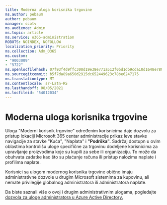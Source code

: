 ```yaml
---
title: Moderna uloga korisnika trgovine
ms.author: pebaum
author: pebaum
manager: scotv
ms.audience: Admin
ms.topic: article
ms.service: o365-administration
ROBOTS: NOINDEX, NOFOLLOW
localization_priority: Priority
ms.collection: Adm_O365
ms.custom:
- "9003009"
- "5722"
ms.openlocfilehash: 07f93f4d9ffc300d19e38e771a512f0bd1db9cda10d1648e789917d85a1a39df
ms.sourcegitcommit: b5f7da89a650d2915dc652449623c78be6247175
ms.translationtype: MT
ms.contentlocale: sr-Latn-RS
ms.lasthandoff: 08/05/2021
ms.locfileid: "54012034"
---
```

# <a name="modern-commerce-user-role"></a>Moderna uloga korisnika trgovine

Uloga "Moderni korisnik trgovine" određenim korisnicima daje dozvolu za pristup lokaciji Microsoft 365 centar administracije prikaz leve stavke navigacije za stavke "Kuća", "Naplata" i **"Podrška".** Sadržaj dostupn u ovim oblastima kontrolišu uloge specifične za trgovinu dodeljene korisnicima za upravljanje proizvodima koje su kupili za sebe ili organizaciju. To može da obuhvata zadatke kao što su plaćanje računa ili pristup nalozima naplate i profilima naplate.

Korisnici sa ulogom modernog korisnika trgovine obično imaju administrativne dozvole u drugim Microsoft sistemima za kupovinu, ali nemate privilegije globalnog administratora ili administratora naplate.

Da biste saznali više o ovoj i drugim administrativnim ulogama, pogledajte [dozvola za uloge administratora u Azure Active Directory.](https://docs.microsoft.com/azure/active-directory/users-groups-roles/directory-assign-admin-roles#modern-commerce-administrator)
